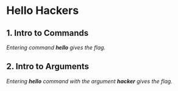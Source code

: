 # Hello Hackers

## 1. Intro to Commands

*Entering command **hello** gives the flag.*

## 2. Intro to Arguments

*Entering **hello** command with the argument **hacker** gives the flag.*

